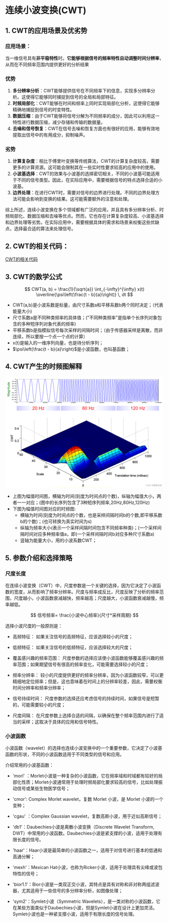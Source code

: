 # 连续小波变换(CWT)

## 1. CWT的应用场景及优劣势

### 应用场景：

当一维信号具有**非平稳特性**时。**它能够根据信号的频率特性自动调整时间分辨率**，从而在不同频率范围内提供更好的分析结果

### 优势

1. **多分辨率分析**：CWT能够提供信号在不同频率下的信息，实现多分辨率分析。这使得它能够同时捕捉到信号的全局和局部特征。
2. **时频局部化**：CWT能够在时间和频率上同时实现局部化分析，这使得它能够精确地捕捉到信号的时变特性。
3. **数据压缩**：由于CWT能够将信号分解为不同频率的成分，因此可以利用这一特性进行数据压缩，减少存储和传输的数据量。
4. **去噪和信号恢复**：CWT在信号去噪和恢复方面也有很好的应用，能够有效地提取出信号中的有用成分，抑制噪声。

### 劣势

1. **计算复杂度**：相比于傅里叶变换等传统算法，CWT的计算复杂度较高，需要更多的计算资源。这可能会限制其在一些实时性要求较高的应用中的使用。
2. **小波基选择**：CWT的效果与小波基的选择密切相关，不同的小波基可能适用于不同的信号类型。因此，在实际应用中，需要根据信号的特点选择合适的小波基。
3. **边界处理**：在进行CWT时，需要对信号的边界进行处理。不同的边界处理方法可能会影响到变换的结果。这可能需要额外的注意和处理。

综上所述，连续小波变换在多个领域都有广泛的应用，并且具有多分辨率分析、时频局部化、数据压缩和去噪等优点。然而，它也存在计算复杂度较高、小波基选择和边界处理等劣势。在实际应用中，需要根据具体的需求和场景来权衡这些优缺点，选择最合适的算法来处理信号。

## 2. CWT的相关代码：

[CWT的相关代码](./CWT.ipynb)

## 3. CWT的数学公式

$$
CWT(a, b) = \frac{1}{\sqrt{a}} \int_{-\infty}^{\infty} x(t) \overline{\psi\left(\frac{t - b}{a}\right)} \, dt
$$

- CWT(a,b)是小波系数是标量，由尺寸系数a和平移系数b两个同时决定；（代表能量大小)
- 尺寸系数a是不同种类频率的具体值；("不同种类频率"是指单个长序列对象包含的多种短序列对象代表的频率)
- 平移系数b是指模拟信号每次采样的间隔时间；（由于传感器采样是离散，而非连续，所以要按一个点一个点的计算）
- x(t)是输入的一维序列向量，也是待分析序列；
- $\psi\left(\frac{t - b}{a}\right)$是小波函数，也叫基函数；

## 4. CWT产生的时频图解释

![CWT的时频图](../assets/CWT的时频图.png)

- 上图为幅值时间图，横轴为时间(刻度为时间点的个数)，纵轴为幅值大小，两者一一对应；(图中的长序列包含了3种短序列频率,20Hz,80Hz,120Hz)
- 下图为幅值时间图对应的时频图:
  - 横轴为时间(刻度为时间点的个数，也是采样间隔时间b的个数,即平移系数b的个数)；(也可转换为真实时间为s)
  - 纵轴为频率大小(表示一个采样间隔时间包含不同频率种类)；(一个采样间隔时间对应多种频率值a，即(一个采样间隔时间b对应多种尺寸系数a)
  - 竖轴为能量大小，用的小波系数CWT；

## 5. 参数介绍和选择策略

### 尺度长度

在连续小波变换（CWT）中，尺度参数是一个关键的选择，因为它决定了小波函数的宽度，从而影响了频率分辨率。尺度与频率成反比，尺度反映了分析的频率范围，尺度越小，小波函数衰减越快，频率越高；尺度越大，小波函数衰减越慢，频率越低。

$$
 信号频率= \frac{小波中心频率}{尺寸*采样周期}
$$

选择小波尺度的一般原则是：

- 高频特征： 如果关注信号的高频特征，应该选择较小的尺度；

- 低频特征： 如果关注信号的低频特征，应该选择较大的尺度；

- 覆盖感兴趣的频率范围： 尺度参数的选择应该使小波函数能够覆盖感兴趣的频率范围；如果期望信号有很高的频率变化，可能需要选择较小的尺度；

- 频率分辨率： 较小的尺度提供更好的频率分辨率，因为小波函数较窄，可以更精细地定位频率；但是，这也意味着在时间上的分辨率较差，因此，需要权衡时间分辨率和频率分辨率；

- 信号持续时间： 尺度参数的选择还应考虑信号的持续时间，如果信号是短暂的，可能需要较小的尺度；
- 尺度间隔： 在尺度参数上选择合适的间隔，以确保在整个频率范围内进行了适当的采样；这取决于具体的应用和信号特性。

### 小波函数

小波函数（wavelet）的选择也连续小波变换中的一个重要参数，它决定了小波基函数的形状，不同的小波函数适用于不同类型的信号和应用。

介绍常用的小波基函数：

- 'morl' ：Morlet小波是一种复杂的小波函数，它在频率域和时域都有较好的局部化性质；Morlet小波通常用于处理时频局部化要求较高的信号，比如处理振动信号或某些生物医学信号；

- 'cmor': Complex Morlet wavelet，复数 Morlet 小波，是 Morlet 小波的一个变种；

- 'cgau' ：Complex Gaussian wavelet，复数高斯小波，用于近似高斯信号；

- 'db1'：Daubechies小波是离散小波变换（Discrete Wavelet Transform, DWT）中常用的小波函数。Daubechies小波是紧支撑的小波，适用于处理有限长度的信号。

- 'haar'：Haar小波是最简单的小波函数之一，适用于对信号进行基本的低通和高通分解；

- 'mexh'：Mexican Hat小波，也称为Ricker小波，适用于处理具有尖峰或波包特性的信号；

- 'bior1.1'：Bior小波是一类双正交小波，其特点是具有对称和非对称两组滤波器，尤其适用于一些信号的多分辨率分析，如图像处理；

- 'sym2'：Symlet小波（Symmetric Wavelets），是一类对称的小波函数，它在某些方面类似于Daubechies小波，但是Symlet小波在设计上更加灵活。Symlet小波也是一种紧支撑小波，适用于有限长度的信号处理。
